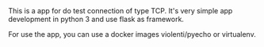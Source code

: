 ##
This is a app for do test connection of type TCP. It's  very simple app development in python 3 and use flask as framework.

For use the app, you can use a docker images violenti/pyecho or virtualenv.
